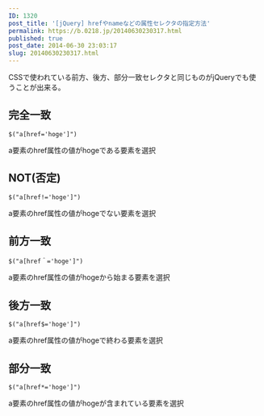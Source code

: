 ```yaml
---
ID: 1320
post_title: '[jQuery] hrefやnameなどの属性セレクタの指定方法'
permalink: https://b.0218.jp/20140630230317.html
published: true
post_date: 2014-06-30 23:03:17
slug: 20140630230317.html
---
```

CSSで使われている前方、後方、部分一致セレクタと同じものがjQueryでも使うことが出来る。

<!--more-->

<h2>完全一致</h2>

<pre><code class="language-js">$("a[href='hoge']")
</code></pre>

a要素のhref属性の値がhogeである要素を選択

<h2>NOT(否定)</h2>

<pre><code class="language-js">$("a[href!='hoge']")
</code></pre>

a要素のhref属性の値がhogeでない要素を選択

<h2>前方一致</h2>

<pre><code class="language-js">$("a[href＾='hoge']")
</code></pre>

a要素のhref属性の値がhogeから始まる要素を選択

<h2>後方一致</h2>

<pre><code class="language-js">$("a[href$='hoge']")
</code></pre>

a要素のhref属性の値がhogeで終わる要素を選択

<h2>部分一致</h2>

<pre><code class="language-js">$("a[href*='hoge']")
</code></pre>

a要素のhref属性の値がhogeが含まれている要素を選択